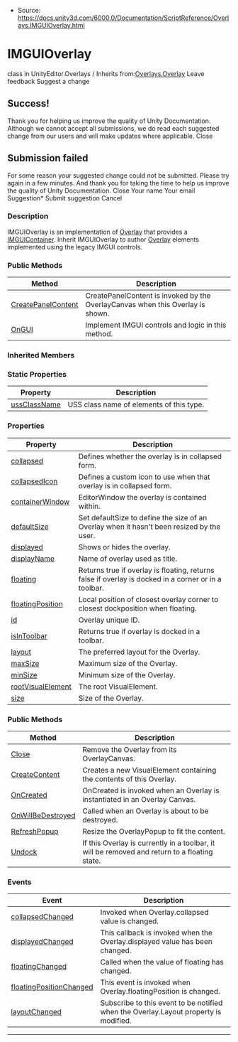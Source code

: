 * Source: https://docs.unity3d.com/6000.0/Documentation/ScriptReference/Overlays.IMGUIOverlay.html

# IMGUIOverlay
class in UnityEditor.Overlays
/
Inherits from:[Overlays.Overlay](https://docs.unity3d.com/6000.0/Documentation/ScriptReference/Overlays.Overlay.html)
Leave feedback
Suggest a change
## Success!
Thank you for helping us improve the quality of Unity Documentation. Although we cannot accept all submissions, we do read each suggested change from our users and will make updates where applicable.
Close
## Submission failed
For some reason your suggested change could not be submitted. Please <a>try again</a> in a few minutes. And thank you for taking the time to help us improve the quality of Unity Documentation.
Close
Your name Your email Suggestion* Submit suggestion
Cancel
### Description
IMGUIOverlay is an implementation of [Overlay](https://docs.unity3d.com/6000.0/Documentation/ScriptReference/Overlays.Overlay.html) that provides a [IMGUIContainer](https://docs.unity3d.com/6000.0/Documentation/ScriptReference/UIElements.IMGUIContainer.html).
Inherit IMGUIOverlay to author [Overlay](https://docs.unity3d.com/6000.0/Documentation/ScriptReference/Overlays.Overlay.html) elements implemented using the legacy IMGUI controls.
### Public Methods
Method | Description  
---|---  
[CreatePanelContent](https://docs.unity3d.com/6000.0/Documentation/ScriptReference/Overlays.IMGUIOverlay.CreatePanelContent.html) | CreatePanelContent is invoked by the OverlayCanvas when this Overlay is shown.  
[OnGUI](https://docs.unity3d.com/6000.0/Documentation/ScriptReference/Overlays.IMGUIOverlay.OnGUI.html) | Implement IMGUI controls and logic in this method.  
### Inherited Members
### Static Properties
Property | Description  
---|---  
[ussClassName](https://docs.unity3d.com/6000.0/Documentation/ScriptReference/Overlays.Overlay-ussClassName.html) | USS class name of elements of this type.  
### Properties
Property | Description  
---|---  
[collapsed](https://docs.unity3d.com/6000.0/Documentation/ScriptReference/Overlays.Overlay-collapsed.html) | Defines whether the overlay is in collapsed form.  
[collapsedIcon](https://docs.unity3d.com/6000.0/Documentation/ScriptReference/Overlays.Overlay-collapsedIcon.html) | Defines a custom icon to use when that overlay is in collapsed form.  
[containerWindow](https://docs.unity3d.com/6000.0/Documentation/ScriptReference/Overlays.Overlay-containerWindow.html) | EditorWindow the overlay is contained within.  
[defaultSize](https://docs.unity3d.com/6000.0/Documentation/ScriptReference/Overlays.Overlay-defaultSize.html) | Set defaultSize to define the size of an Overlay when it hasn't been resized by the user.  
[displayed](https://docs.unity3d.com/6000.0/Documentation/ScriptReference/Overlays.Overlay-displayed.html) | Shows or hides the overlay.  
[displayName](https://docs.unity3d.com/6000.0/Documentation/ScriptReference/Overlays.Overlay-displayName.html) | Name of overlay used as title.  
[floating](https://docs.unity3d.com/6000.0/Documentation/ScriptReference/Overlays.Overlay-floating.html) | Returns true if overlay is floating, returns false if overlay is docked in a corner or in a toolbar.  
[floatingPosition](https://docs.unity3d.com/6000.0/Documentation/ScriptReference/Overlays.Overlay-floatingPosition.html) | Local position of closest overlay corner to closest dockposition when floating.  
[id](https://docs.unity3d.com/6000.0/Documentation/ScriptReference/Overlays.Overlay-id.html) | Overlay unique ID.  
[isInToolbar](https://docs.unity3d.com/6000.0/Documentation/ScriptReference/Overlays.Overlay-isInToolbar.html) | Returns true if overlay is docked in a toolbar.  
[layout](https://docs.unity3d.com/6000.0/Documentation/ScriptReference/Overlays.Overlay-layout.html) | The preferred layout for the Overlay.  
[maxSize](https://docs.unity3d.com/6000.0/Documentation/ScriptReference/Overlays.Overlay-maxSize.html) | Maximum size of the Overlay.  
[minSize](https://docs.unity3d.com/6000.0/Documentation/ScriptReference/Overlays.Overlay-minSize.html) | Minimum size of the Overlay.  
[rootVisualElement](https://docs.unity3d.com/6000.0/Documentation/ScriptReference/Overlays.Overlay-rootVisualElement.html) | The root VisualElement.  
[size](https://docs.unity3d.com/6000.0/Documentation/ScriptReference/Overlays.Overlay-size.html) | Size of the Overlay.  
### Public Methods
Method | Description  
---|---  
[Close](https://docs.unity3d.com/6000.0/Documentation/ScriptReference/Overlays.Overlay.Close.html) | Remove the Overlay from its OverlayCanvas.  
[CreateContent](https://docs.unity3d.com/6000.0/Documentation/ScriptReference/Overlays.Overlay.CreateContent.html) | Creates a new VisualElement containing the contents of this Overlay.  
[OnCreated](https://docs.unity3d.com/6000.0/Documentation/ScriptReference/Overlays.Overlay.OnCreated.html) | OnCreated is invoked when an Overlay is instantiated in an Overlay Canvas.  
[OnWillBeDestroyed](https://docs.unity3d.com/6000.0/Documentation/ScriptReference/Overlays.Overlay.OnWillBeDestroyed.html) | Called when an Overlay is about to be destroyed.  
[RefreshPopup](https://docs.unity3d.com/6000.0/Documentation/ScriptReference/Overlays.Overlay.RefreshPopup.html) | Resize the OverlayPopup to fit the content.  
[Undock](https://docs.unity3d.com/6000.0/Documentation/ScriptReference/Overlays.Overlay.Undock.html) | If this Overlay is currently in a toolbar, it will be removed and return to a floating state.  
### Events
Event | Description  
---|---  
[collapsedChanged](https://docs.unity3d.com/6000.0/Documentation/ScriptReference/Overlays.Overlay-collapsedChanged.html) | Invoked when Overlay.collapsed value is changed.  
[displayedChanged](https://docs.unity3d.com/6000.0/Documentation/ScriptReference/Overlays.Overlay-displayedChanged.html) | This callback is invoked when the Overlay.displayed value has been changed.  
[floatingChanged](https://docs.unity3d.com/6000.0/Documentation/ScriptReference/Overlays.Overlay-floatingChanged.html) | Called when the value of floating has changed.  
[floatingPositionChanged](https://docs.unity3d.com/6000.0/Documentation/ScriptReference/Overlays.Overlay-floatingPositionChanged.html) | This event is invoked when Overlay.floatingPosition is changed.  
[layoutChanged](https://docs.unity3d.com/6000.0/Documentation/ScriptReference/Overlays.Overlay-layoutChanged.html) | Subscribe to this event to be notified when the Overlay.Layout property is modified.  
* * *
